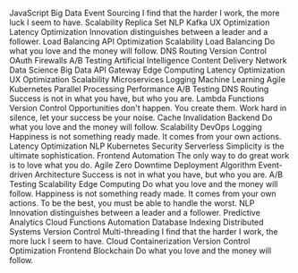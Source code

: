 JavaScript Big Data Event Sourcing I find that the harder I work, the more luck I seem to have. Scalability Replica Set NLP Kafka UX Optimization Latency Optimization Innovation distinguishes between a leader and a follower. Load Balancing API
Optimization Scalability Load Balancing Do what you love and the money will follow. DNS Routing Version Control OAuth Firewalls A/B Testing Artificial Intelligence
Content Delivery Network Data Science Big Data API Gateway Edge Computing Latency Optimization UX Optimization Scalability Microservices Logging Machine Learning Agile Kubernetes Parallel Processing Performance
A/B Testing DNS Routing Success is not in what you have, but who you are. Lambda Functions Version Control
Opportunities don't happen. You create them. Work hard in silence, let your success be your noise. Cache Invalidation Backend Do what you love and the money will follow. Scalability DevOps Logging Happiness is not something ready made. It comes from your own actions. Latency Optimization NLP Kubernetes Security Serverless
Simplicity is the ultimate sophistication. Frontend Automation The only way to do great work is to love what you do. Agile Zero Downtime Deployment
Algorithm Event-driven Architecture Success is not in what you have, but who you are. A/B Testing Scalability Edge Computing Do what you love and the money will follow. Happiness is not something ready made. It comes from your own actions. To be the best, you must be able to handle the worst. NLP Innovation distinguishes between a leader and a follower. Predictive Analytics Cloud Functions
Automation Database Indexing Distributed Systems Version Control Multi-threading I find that the harder I work, the more luck I seem to have.
Cloud Containerization Version Control Optimization Frontend Blockchain Do what you love and the money will follow.
